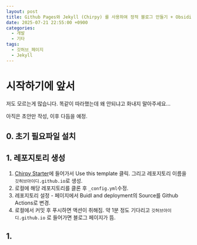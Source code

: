 ```yaml
---
layout: post
title: Github Pages와 Jekyll (Chirpy) 를 사용하여 정적 블로그 만들기 + Obsidian과 연동
date: 2025-07-21 22:55:00 +0900
categories:
  - 개발
  - 기타
tags:
  - 깃허브_페이지
  - Jekyll
---
```

# 시작하기에 앞서

저도 모르는게 많습니다. 똑같이 따라했는데 왜 안되냐고 화내지 말아주세요...

아직은 초안만 작성, 이후 다듬을 예정.

## 0. 초기 필요파일 설치

## 1. 레포지토리 생성
1. [Chirpy Starter](https://github.com/cotes2020/chirpy-starter)에 들어가서 Use this template 클릭. 그리고 레포지토리 이름을 `깃허브아이디.github.io`로 생성.
2. 로컬에 해당 레포지토리를 클론 후 `_config.yml`수정.
3. 레포지토리 설정 - 페이지에서 Buidl and deployment의 Source를 Github Actions로 변경.
4. 로컬에서 커밋 후 푸시하면 액션이 취해짐. 약 1분 정도 기다리고 `깃허브아이디.github.io` 로 들어가면 블로그 페이지가 뜸.

## 1. 